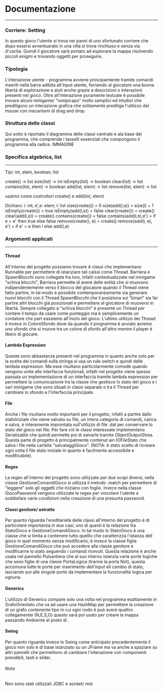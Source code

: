 # Documentazione
---
### Corriere: Setting
In questo gioco l'utente si trova nei panni di uno sfortunato corriere che dopo essersi avventuarato in una villa si trova rinchiuso e senza via d'uscita. Quindi il giocatore sarà portato ad esplorare la mappa risolvendo piccoli enigmi e trovando oggetti per proseguire.
### Tipologia
L'interazione utente - programma avviene principamlente tramite comandi inseriti nella barra adibita all'input utente, fornendo al giocatore una buona libertà di esplorazione e aiuti anche grazie a descrizioni o interazioni presenti nel gioco.
Oltre all'interazione puramente testuale è possibile trovare alcuni minigame/ "rompicapo" molto semplici ed intuitivi che prediligono un interazione grafica che solitamente predilige l'utilizzo del mouse con mecanismi di drag and drop.
### Struttura delle classi
Qui sotto è riportato il diagramma delle classi centrale e ala base del programma, che comprende i tasselli essenziali che compongono il programma alla radice.
IMMAGINE

### Specifica algebrica, list 
---
Tipi: int, elem, boolean, list

create() -> list
size(list) -> int
isEmpty(list) -> boolean
clear(list) -> list
contains(list, elem) -> boolean
add(list, elem) -> list
remove(list, elem) -> list

usaimo come costruttori create() e add(list, elem)

Dichiaro: i: int;  e',e: elem; l: list
size(create()) = 0
size(add(l,e)) = size(l) + 1
isEmpty(create()) = true
isEmpty(add(l,e)) = false
clear(create()) = create()
clear(add(l,e)) = create()
contains(create()) = false
contains(add(l,e),e') = if e = e' then true else false
remove(create(), e) = create()
remove(add(l, e), e') = if e' = e then l else add(l,e)




### Argomenti applicati
---
#### Thread
All'interno del progetto possiamo trovare 4 classi che implementano Runnable per permettere di istanziare tali calssi come Thread. Barriera e SpawnBlocchi sono collegate fra loro, infatti contestualizzate nel minigame "schiva blocchi", Barriera permette di avere delle entità che si muovono indipendentemente verso il blocco del giocatore quando il Thread viene fatto partire, in tal modo è possibile contemporaneamente sia generare nuovi blocchi con il Thread SpawnBlocchi che li posiziona sui "binari" sia far partire altri blocchi già posizionati e permettere al giocatore di muoversi in libertà.
Sempre collegato a "schiva blocchi" è presente un Thread per contare il tempo da usare come punteggio ma è semplicemente un contatore che part eassieme all'inizio del gioco.
L'ultimo utilizzo dei Thread è invece in ColoreSfondo dove da quando il programma è avviato avremo uno sfondo che si muove tra un colore di sfonfo all'altro mentre il player è libero di giocare.

#### Lambda Expression
Queste sono abbastanza presenti nel programma in quanto anche solo per la scelta dei comandi sulla stringa si usa un rule switch e quindi delle lambda expression. Ma esse risultano particolarmente comode quando vengono unite alle interfacce funzionali, infatti nel progetto viene spesso passata un implementazione di un interfaccia tramite lambda expression per permettere la comunicazione tra la classe che gestisce lo stato del gioco e i vari minigame che sono situati in classi separate o tra il Thread per cambiare lo sfondo e l'interfaccia principale.

#### File
Anche i file risultano molto importanti per il progetto, infatti a partire dallo statoIniziale che viene salvato su file, un intera categoria di comandi, carica e salva, è interamente improntata sull'utilizzo di file .dat per conservare lo stato del gioco nei file. Per fare ciò le classi interessate implementano Serializable che quindi permette poi di salvarle tramite ObjectOutputStrea. Questa parte di progetto è principalmente contenut ain IOFileStato che salva i file nella cartella "salvataggiGioco". (NOTA: è stato scelto di ricreare ogni volta il file stato iniziale in quanto è facilmente accessibile e modificabile).

#### Regex
Le regex all'interno del progetto sono utilizzate per due scopi diversi, nella classe GestioneComandiGioco si utilizza il metodo .match per permettere di "leggere" solo gli oggetti
che iniziano con foglio. Invece nella classe GiocoPassword vengono utilizzate le regex per vincolare l'utente a soddisfare varie condizioni nella creazione di una presunta password.

#### Classi genitore/ astratte
Per quanto riguarda l'ereditarietà delle classi all'interno del progetto è di particolare importanza in due casi; uno di questi è la relazione tra StatoGioco e GestioneComandiGioco. In tal modo lo StatoGioco è una classe che si limita a contenere tutto quelllo che caratterizza l'istanza dell gioco in quel momento senza modificarlo; è invece la classe figlia GestioneComandiGioco che può accedere alla classe genitore e modificarne lo stato seguendo i comandi ricevuti.
Questa relazione è anche usata nel pannello Pulsantiera che al suo interno istanzia varie porte logiche  che sono figlie di una classe PortaLogica (tranne la porta Not), questa accomuna tutte le porte per inserimento dell'input eil cambio di stato, lasciando poi alle singole porte da implementare la funzionalità logica per ognuna.

#### Generics
L'utilizzo di Generics compare solo una volta nel programma esattamente in GrafoOrientato che va ad usare una HashMap per permettere la creazione di un grafo contenente tipo<T> in cui ogni nodo è può avere quattro collegamentei (N,E,S,O) questo sarà poi usato per creare la mappa passando Ambiente al posto di <T>.

#### Swing
Per quanto riguarda invece le Swing come anticipato precedentemente il gioco non solo è di base istanziato su un JFrame ma va anche a spaziare su altri pannelli che permettono di cambiare l'interazione con componenti prendibili, tasti e slider.

###### Nota
Non sono stati utilizzati JDBC e socket/ rest
